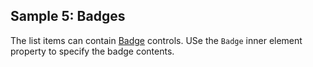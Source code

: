 ## Sample 5: Badges

The list items can contain [Badge](~/controls/bootstrap4/Badge) controls. USe the `Badge` inner element property to specify the badge contents.